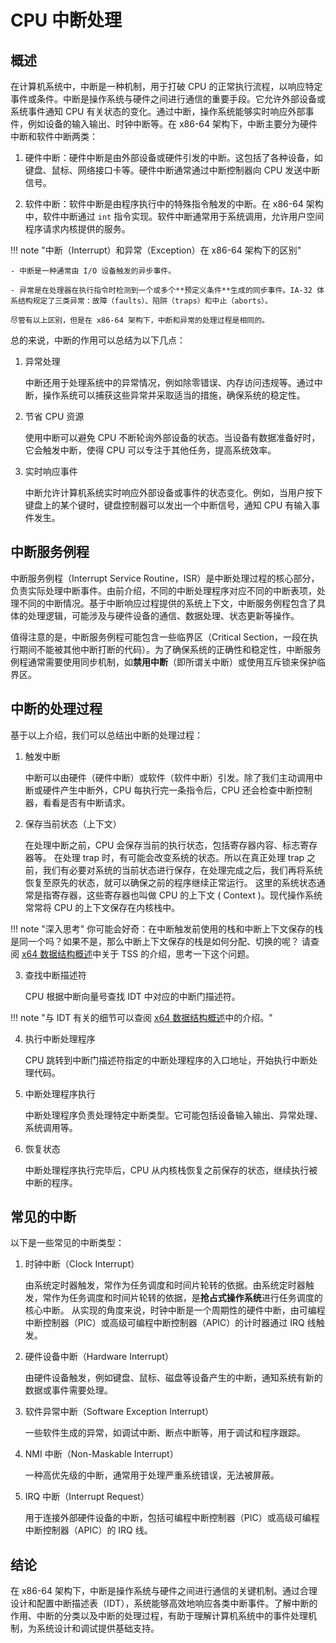 # CPU 中断处理

## 概述

在计算机系统中，中断是一种机制，用于打破 CPU 的正常执行流程，以响应特定事件或条件。中断是操作系统与硬件之间进行通信的重要手段。它允许外部设备或系统事件通知 CPU 有关状态的变化。通过中断，操作系统能够实时响应外部事件，例如设备的输入输出、时钟中断等。在 x86-64 架构下，中断主要分为硬件中断和软件中断两类：

1. 硬件中断：硬件中断是由外部设备或硬件引发的中断。这包括了各种设备，如键盘、鼠标、网络接口卡等。硬件中断通常通过中断控制器向 CPU 发送中断信号。

2. 软件中断：软件中断是由程序执行中的特殊指令触发的中断。在 x86-64 架构中，软件中断通过 `int` 指令实现。软件中断通常用于系统调用，允许用户空间程序请求内核提供的服务。

!!! note "中断（Interrupt）和异常（Exception）在 x86-64 架构下的区别"

    - 中断是一种通常由 I/O 设备触发的异步事件。

    - 异常是在处理器在执行指令时检测到一个或多个**预定义条件**生成的同步事件。IA-32 体系结构规定了三类异常：故障（faults）、陷阱（traps）和中止（aborts）。

    尽管有以上区别，但是在 x86-64 架构下，中断和异常的处理过程是相同的。

总的来说，中断的作用可以总结为以下几点：

1. 异常处理

    中断还用于处理系统中的异常情况，例如除零错误、内存访问违规等。通过中断，操作系统可以捕获这些异常并采取适当的措施，确保系统的稳定性。

2. 节省 CPU 资源

    使用中断可以避免 CPU 不断轮询外部设备的状态。当设备有数据准备好时，它会触发中断，使得 CPU 可以专注于其他任务，提高系统效率。

3. 实时响应事件

    中断允许计算机系统实时响应外部设备或事件的状态变化。例如，当用户按下键盘上的某个键时，键盘控制器可以发出一个中断信号，通知 CPU 有输入事件发生。

## 中断服务例程

中断服务例程（Interrupt Service Routine，ISR）是中断处理过程的核心部分，负责实际处理中断事件。由前介绍，不同的中断处理程序对应不同的中断表项，处理不同的中断情况。基于中断响应过程提供的系统上下文，中断服务例程包含了具体的处理逻辑，可能涉及与硬件设备的通信、数据处理、状态更新等操作。

值得注意的是，中断服务例程可能包含一些临界区（Critical Section，一段在执行期间不能被其他中断打断的代码）。为了确保系统的正确性和稳定性，中断服务例程通常需要使用同步机制，如**禁用中断**（即所谓关中断）或使用互斥锁来保护临界区。

## 中断的处理过程

基于以上介绍，我们可以总结出中断的处理过程：

1. 触发中断

    中断可以由硬件（硬件中断）或软件（软件中断）引发。除了我们主动调用中断或硬件产生中断外，CPU 每执行完一条指令后，CPU 还会检查中断控制器，看看是否有中断请求。

2. 保存当前状态（上下文）

    在处理中断之前，CPU 会保存当前的执行状态，包括寄存器内容、标志寄存器等。
    在处理 trap 时，有可能会改变系统的状态。所以在真正处理 trap 之前，我们有必要对系统的当前状态进行保存，在处理完成之后，我们再将系统恢复至原先的状态，就可以确保之前的程序继续正常运行。
    这里的系统状态通常是指寄存器，这些寄存器也叫做 CPU 的上下文 ( Context )。现代操作系统常常将 CPU 的上下文保存在内核栈中。

!!! note "深入思考"
    你可能会好奇：在中断触发前使用的栈和中断上下文保存的栈是同一个吗？如果不是，那么中断上下文保存的栈是如何分配、切换的呢？
    请查阅 [x64 数据结构概述](./structures.md)中关于 TSS 的介绍，思考一下这个问题。

3. 查找中断描述符

    CPU 根据中断向量号查找 IDT 中对应的中断门描述符。

!!! note "与 IDT 有关的细节可以查阅 [x64 数据结构概述](./structures.md)中的介绍。"

4. 执行中断处理程序

    CPU 跳转到中断门描述符指定的中断处理程序的入口地址，开始执行中断处理代码。

5. 中断处理程序执行

    中断处理程序负责处理特定中断类型。它可能包括设备输入输出、异常处理、系统调用等。

6. 恢复状态

    中断处理程序执行完毕后，CPU 从内核栈恢复之前保存的状态，继续执行被中断的程序。

## 常见的中断

以下是一些常见的中断类型：

1. 时钟中断（Clock Interrupt）

    由系统定时器触发，常作为任务调度和时间片轮转的依据。由系统定时器触发，常作为任务调度和时间片轮转的依据，是**抢占式操作系统**进行任务调度的核心中断。
    从实现的角度来说，时钟中断是一个周期性的硬件中断，由可编程中断控制器（PIC）或高级可编程中断控制器（APIC）的计时器通过 IRQ 线触发。

2. 硬件设备中断（Hardware Interrupt）

    由硬件设备触发，例如键盘、鼠标、磁盘等设备产生的中断，通知系统有新的数据或事件需要处理。

3. 软件异常中断（Software Exception Interrupt）

    一些软件生成的异常，如调试中断、断点中断等，用于调试和程序跟踪。

4. NMI 中断（Non-Maskable Interrupt）

    一种高优先级的中断，通常用于处理严重系统错误，无法被屏蔽。

5. IRQ 中断（Interrupt Request）

    用于连接外部硬件设备的中断，包括可编程中断控制器（PIC）或高级可编程中断控制器（APIC）的 IRQ 线。

## 结论

在 x86-64 架构下，中断是操作系统与硬件之间进行通信的关键机制。通过合理设计和配置中断描述表（IDT），系统能够高效地响应各类中断事件。了解中断的作用、中断的分类以及中断的处理过程，有助于理解计算机系统中的事件处理机制，为系统设计和调试提供基础支持。

